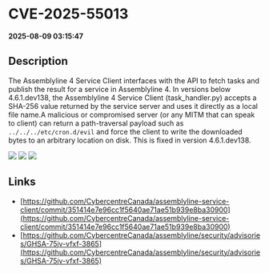 # CVE-2025-55013

**2025-08-09 03:15:47**

## Description
The Assemblyline 4 Service Client interfaces with the API to fetch tasks and publish the result for a service in Assemblyline 4. In versions below 4.6.1.dev138, the Assemblyline 4 Service Client (task_handler.py) accepts a SHA-256 value returned by the service server and uses it directly as a local file name.A malicious or compromised server (or any MITM that can speak to client) can return a path-traversal payload such as `../../../etc/cron.d/evil` and force the client to write the downloaded bytes to an arbitrary location on disk. This is fixed in version 4.6.1.dev138.

![](https://img.shields.io/static/v1?label=Score&message=10.0&color=red)
![](https://img.shields.io/static/v1?label=Severity&message=CRITICAL&color=red)
![](https://img.shields.io/static/v1?label=CWE&message=Traversal&color=green)

## Links
- [https://github.com/CybercentreCanada/assemblyline-service-client/commit/351414e7e96cc1f5640ae71ae51b939e8ba30900](https://github.com/CybercentreCanada/assemblyline-service-client/commit/351414e7e96cc1f5640ae71ae51b939e8ba30900)
- [https://github.com/CybercentreCanada/assemblyline/security/advisories/GHSA-75jv-vfxf-3865](https://github.com/CybercentreCanada/assemblyline/security/advisories/GHSA-75jv-vfxf-3865)
